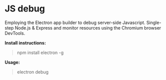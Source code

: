 JS debug
========

Employing the Electron app builder to debug server-side Javascript. Single-step Node.js & Express and monitor resources using the Chromium browser DevTools.

**Install instructions:**
> npm install electron -g

**Usage:**
> electron debug *<script>*

**Example:**
> electron debug index.js

**Browse:**
http://localhost/code
http://localhost/git
